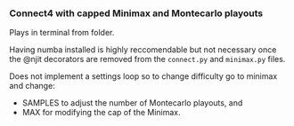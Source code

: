 ### Connect4 with capped Minimax and Montecarlo playouts

Plays in terminal from folder.

Having numba installed is highly reccomendable but not necessary once the @njit decorators are removed from the `connect.py` and `minimax.py` files.

Does not implement a settings loop so to change difficulty go to minimax and change:

- SAMPLES to adjust the number of Montecarlo playouts, and 
- MAX for modifying the cap of the Minimax.
